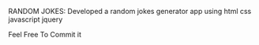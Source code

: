 RANDOM JOKES:
Developed a random jokes generator app using html css javascript jquery


Feel Free To Commit it 
